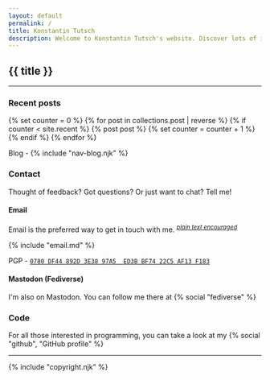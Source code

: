 ```yaml
---
layout: default
permalink: /
title: Konstantin Tutsch
description: Welcome to Konstantin Tutsch's website. Discover lots of information about me, contact options, my photography and my personal blog.
---
```


## {{ title }}

---

### Recent posts

{% set counter = 0 %}
{% for post in collections.post | reverse %}
    {% if counter < site.recent %}
    {% post post %}
    {% set counter = counter + 1 %}
    {% endif %}
{% endfor %}

Blog - {% include "nav-blog.njk" %}

### Contact

Thought of feedback? Got questions? Or just want to chat? Tell me!

#### Email

Email is the preferred way to get in touch with me. <sup>*[plain text encouraged](https://useplaintext.email/)*</sup>

{% include "email.md" %}

PGP - [`0780 DF44 892D 3E38 97A5  ED3B BF74 22C5 AF13 F183`](/pgp)

#### Mastodon (Fediverse)

I'm also on Mastodon. You can follow me there at {% social "fediverse" %}

### Code

For all those interested in programming, you can take a look at my {% social "github", "GitHub profile" %}

---

<p class="info">{% include "copyright.njk" %}</p>
